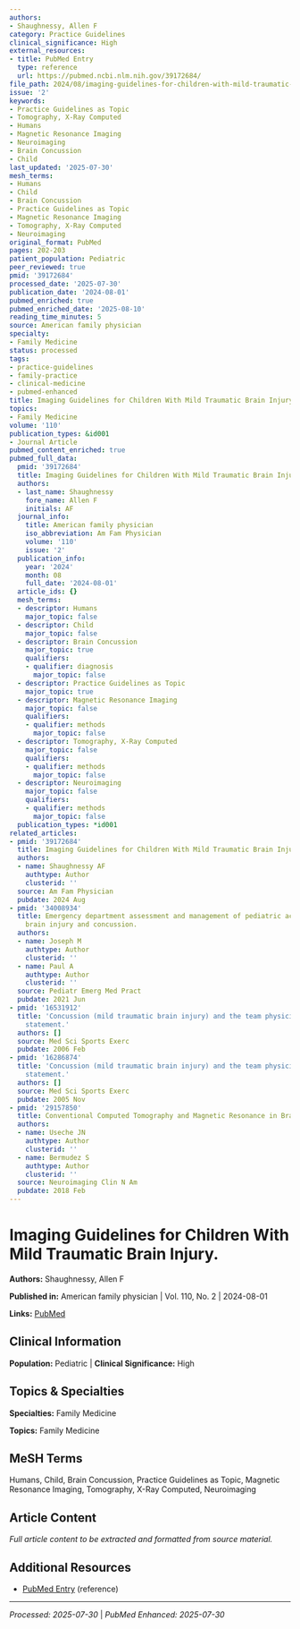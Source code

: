 ```yaml
---
authors:
- Shaughnessy, Allen F
category: Practice Guidelines
clinical_significance: High
external_resources:
- title: PubMed Entry
  type: reference
  url: https://pubmed.ncbi.nlm.nih.gov/39172684/
file_path: 2024/08/imaging-guidelines-for-children-with-mild-traumatic-brain-in.md
issue: '2'
keywords:
- Practice Guidelines as Topic
- Tomography, X-Ray Computed
- Humans
- Magnetic Resonance Imaging
- Neuroimaging
- Brain Concussion
- Child
last_updated: '2025-07-30'
mesh_terms:
- Humans
- Child
- Brain Concussion
- Practice Guidelines as Topic
- Magnetic Resonance Imaging
- Tomography, X-Ray Computed
- Neuroimaging
original_format: PubMed
pages: 202-203
patient_population: Pediatric
peer_reviewed: true
pmid: '39172684'
processed_date: '2025-07-30'
publication_date: '2024-08-01'
pubmed_enriched: true
pubmed_enriched_date: '2025-08-10'
reading_time_minutes: 5
source: American family physician
specialty:
- Family Medicine
status: processed
tags:
- practice-guidelines
- family-practice
- clinical-medicine
- pubmed-enhanced
title: Imaging Guidelines for Children With Mild Traumatic Brain Injury.
topics:
- Family Medicine
volume: '110'
publication_types: &id001
- Journal Article
pubmed_content_enriched: true
pubmed_full_data:
  pmid: '39172684'
  title: Imaging Guidelines for Children With Mild Traumatic Brain Injury.
  authors:
  - last_name: Shaughnessy
    fore_name: Allen F
    initials: AF
  journal_info:
    title: American family physician
    iso_abbreviation: Am Fam Physician
    volume: '110'
    issue: '2'
  publication_info:
    year: '2024'
    month: 08
    full_date: '2024-08-01'
  article_ids: {}
  mesh_terms:
  - descriptor: Humans
    major_topic: false
  - descriptor: Child
    major_topic: false
  - descriptor: Brain Concussion
    major_topic: true
    qualifiers:
    - qualifier: diagnosis
      major_topic: false
  - descriptor: Practice Guidelines as Topic
    major_topic: true
  - descriptor: Magnetic Resonance Imaging
    major_topic: false
    qualifiers:
    - qualifier: methods
      major_topic: false
  - descriptor: Tomography, X-Ray Computed
    major_topic: false
    qualifiers:
    - qualifier: methods
      major_topic: false
  - descriptor: Neuroimaging
    major_topic: false
    qualifiers:
    - qualifier: methods
      major_topic: false
  publication_types: *id001
related_articles:
- pmid: '39172684'
  title: Imaging Guidelines for Children With Mild Traumatic Brain Injury.
  authors:
  - name: Shaughnessy AF
    authtype: Author
    clusterid: ''
  source: Am Fam Physician
  pubdate: 2024 Aug
- pmid: '34008934'
  title: Emergency department assessment and management of pediatric acute mild traumatic
    brain injury and concussion.
  authors:
  - name: Joseph M
    authtype: Author
    clusterid: ''
  - name: Paul A
    authtype: Author
    clusterid: ''
  source: Pediatr Emerg Med Pract
  pubdate: 2021 Jun
- pmid: '16531912'
  title: 'Concussion (mild traumatic brain injury) and the team physician: a consensus
    statement.'
  authors: []
  source: Med Sci Sports Exerc
  pubdate: 2006 Feb
- pmid: '16286874'
  title: 'Concussion (mild traumatic brain injury) and the team physician: a consensus
    statement.'
  authors: []
  source: Med Sci Sports Exerc
  pubdate: 2005 Nov
- pmid: '29157850'
  title: Conventional Computed Tomography and Magnetic Resonance in Brain Concussion.
  authors:
  - name: Useche JN
    authtype: Author
    clusterid: ''
  - name: Bermudez S
    authtype: Author
    clusterid: ''
  source: Neuroimaging Clin N Am
  pubdate: 2018 Feb
---
```


# Imaging Guidelines for Children With Mild Traumatic Brain Injury.

**Authors:** Shaughnessy, Allen F

**Published in:** American family physician | Vol. 110, No. 2 | 2024-08-01

**Links:** [PubMed](https://pubmed.ncbi.nlm.nih.gov/39172684/)

## Clinical Information

**Population:** Pediatric | **Clinical Significance:** High

## Topics & Specialties

**Specialties:** Family Medicine

**Topics:** Family Medicine

## MeSH Terms

Humans, Child, Brain Concussion, Practice Guidelines as Topic, Magnetic Resonance Imaging, Tomography, X-Ray Computed, Neuroimaging

## Article Content

*Full article content to be extracted and formatted from source material.*

## Additional Resources

- [PubMed Entry](https://pubmed.ncbi.nlm.nih.gov/39172684/) (reference)

---

*Processed: 2025-07-30* | *PubMed Enhanced: 2025-07-30*
